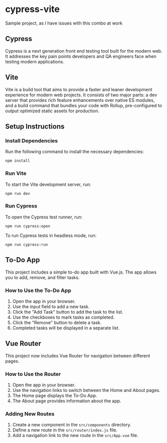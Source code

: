 # cypress-vite
Sample project, as I have issues with this combo at work

## Cypress
Cypress is a next generation front end testing tool built for the modern web. It addresses the key pain points developers and QA engineers face when testing modern applications.

## Vite
Vite is a build tool that aims to provide a faster and leaner development experience for modern web projects. It consists of two major parts: a dev server that provides rich feature enhancements over native ES modules, and a build command that bundles your code with Rollup, pre-configured to output optimized static assets for production.

## Setup Instructions

### Install Dependencies
Run the following command to install the necessary dependencies:
```
npm install
```

### Run Vite
To start the Vite development server, run:
```
npm run dev
```

### Run Cypress
To open the Cypress test runner, run:
```
npm run cypress:open
```
To run Cypress tests in headless mode, run:
```
npm run cypress:run
```

## To-Do App
This project includes a simple to-do app built with Vue.js. The app allows you to add, remove, and filter tasks.

### How to Use the To-Do App
1. Open the app in your browser.
2. Use the input field to add a new task.
3. Click the "Add Task" button to add the task to the list.
4. Use the checkboxes to mark tasks as completed.
5. Click the "Remove" button to delete a task.
6. Completed tasks will be displayed in a separate list.

## Vue Router
This project now includes Vue Router for navigation between different pages.

### How to Use the Router
1. Open the app in your browser.
2. Use the navigation links to switch between the Home and About pages.
3. The Home page displays the To-Do App.
4. The About page provides information about the app.

### Adding New Routes
1. Create a new component in the `src/components` directory.
2. Define a new route in the `src/router/index.js` file.
3. Add a navigation link to the new route in the `src/App.vue` file.

